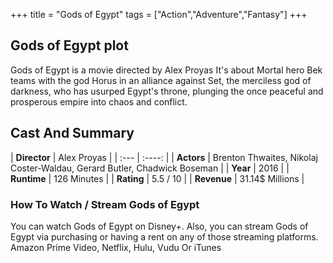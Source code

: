 +++
title = "Gods of Egypt"
tags = ["Action","Adventure","Fantasy"]
+++
## Gods of Egypt plot
Gods of Egypt is a movie directed by Alex Proyas It's about Mortal hero Bek teams with the god Horus in an alliance against Set, the merciless god of darkness, who has usurped Egypt's throne, plunging the once peaceful and prosperous empire into chaos and conflict.
## Cast And Summary
| **Director**      | Alex Proyas |
    | :---        |    :----:   |
    |  **Actors** | Brenton Thwaites, Nikolaj Coster-Waldau, Gerard Butler, Chadwick Boseman |
    | **Year**   | 2016    |
    |  **Runtime** | 126 Minutes |
    |  **Rating** | 5.5 / 10 | 
    |  **Revenue** | 31.14$ Millions |
### How To Watch / Stream Gods of Egypt
You can watch Gods of Egypt on Disney+.
Also, you can stream Gods of Egypt via purchasing or having a rent on any of those streaming platforms.
Amazon Prime Video, Netflix, Hulu, Vudu Or iTunes